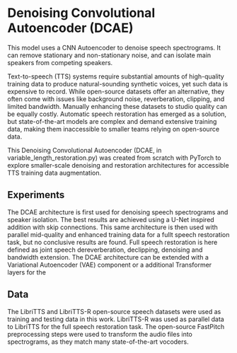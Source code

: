 # Denoising Convolutional Autoencoder (DCAE)

This model uses a CNN Autoencoder to denoise speech spectrograms.
It can remove stationary and non-stationary noise, and can isolate main speakers from competing speakers. 

Text-to-speech (TTS) systems require substantial amounts of high-quality training data to produce natural-sounding synthetic voices, yet such data is expensive to record.
While open-source datasets offer an alternative, they often come with issues like background noise, reverberation, clipping, and limited bandwidth. Manually enhancing these datasets to studio quality can be equally costly.
Automatic speech restoration has emerged as a solution, but state-of-the-art models are complex and demand extensive training data, making them inaccessible to smaller teams relying on open-source data.

This Denoising Convolutional Autoencoder (DCAE, in variable_length_restoration.py) was created from scratch with PyTorch to explore smaller-scale denoising and restoration architectures for accessible TTS training data augmentation.

## Experiments
The DCAE architecture is first used for denoising speech spectrograms and speaker isolation. The best results are achieved using a U-Net inspired addition with skip connections.
This same architecture is then used with parallel mid-quality and enhanced training data for a fullt speech restoration task, but no conclusive results are found.
Full speech restoration is here defined as joint speech dereverberation, declipping, denoising and bandwidth extension.
The DCAE architecture can be extended with a Variational Autoencoder (VAE) component or a additional Transformer layers for the 

## Data
The LibriTTS and LibriTTS-R open-source speech datasets were used as training and testing data in this work. LibriTTS-R was used as parallel data to LibriTTS for the full speech restoration task. The open-source FastPitch preprocessing steps were used to transform the audio files into spectrograms, as they match many state-of-the-art vocoders. 
